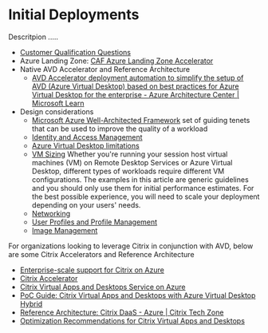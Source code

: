# Initial Deployments
Descritpion .....

- [Customer Qualification Questions](https://view.officeapps.live.com/op/view.aspx?src=https%3A%2F%2Fazgearupstorageprod.azureedge.net%2Fassets%2FAzure%2520Virtual%2520Desktop%2520-%2520Customer%2520Qualification%2520Questions.xlsx%3Fsv%3D2019-07-07%26sr%3Db%26sig%3Dye9aFbOr69RgAXTTIX0%252Bg4LOefCgT%252Fz%252BFIl6fBo%252Bu20%253D%26se%3D2023-02-16T19%253A08%253A49Z%26sp%3Dr&wdOrigin=BROWSELINK)
- Azure Landing Zone: [CAF Azure Landing Zone Accelerator](https://learn.microsoft.com/en-us/azure/cloud-adoption-framework/ready/landing-zone/implementation-options#azure-landing-zone-accelerator-approach)
- Native AVD Accelerator and Reference Architecture
    - [AVD Accelerator deployment automation to simplify the setup of AVD (Azure Virtual Desktop) based on best practices for Azure Virtual Desktop for the enterprise - Azure Architecture Center | Microsoft Learn](https://github.com/Azure/avdaccelerator)
- Design considerations
    - [Microsoft Azure Well-Architected Framework](https://learn.microsoft.com/en-us/azure/architecture/framework) set of guiding tenets that can be used to improve the quality of a workload
    - [Identity and Access Management](https://learn.microsoft.com/en-us/azure/virtual-desktop/authentication)
    - [Azure Virtual Desktop limitations](https://learn.microsoft.com/en-us/azure/architecture/example-scenario/wvd/windows-virtual-desktop?context=%2Fazure%2Fvirtual-desktop%2Fcontext%2Fcontext#azure-virtual-desktop-limitations)
    - [VM Sizing](https://learn.microsoft.com/en-us/windows-server/remote/remote-desktop-services/virtual-machine-recs) Whether you're running your session host virtual machines (VM) on Remote Desktop Services or Azure Virtual Desktop, different types of workloads require different VM configurations. The examples in this article are generic guidelines and you should only use them for initial performance estimates. For the best possible experience, you will need to scale your deployment depending on your users' needs.
    - [Networking](Networking.md)
    - [User Profiles and Profile Management](Profile%20Management.md)
    - [Image Management](Image%20Management.md)

<p>For organizations looking to leverage Citrix in conjunction with AVD, below are some Citrix Accelerators and Reference Architecture</p>

- [Enterprise-scale support for Citrix on Azure](https://learn.microsoft.com/en-us/azure/cloud-adoption-framework/scenarios/wvd/landing-zone-citrix/citrix-enterprise-scale-landing-zone)
- [Citrix Accelerator](https://github.com/Azure/avdaccelerator/tree/main/workload/docs/citrixlzaccelerator)
- [Citrix Virtual Apps and Desktops Service on Azure](https://docs.citrix.com/en-us/tech-zone/design/reference-architectures/virtual-apps-and-desktops-azure.html)
- [PoC Guide: Citrix Virtual Apps and Desktops with Azure Virtual Desktop Hybrid](https://docs.citrix.com/en-us/tech-zone/learn/poc-guides/cvads-windows-virtual-desktops.html)
- [Reference Architecture: Citrix DaaS - Azure | Citrix Tech Zone](https://docs.citrix.com/en-us/tech-zone/design/reference-architectures/virtual-apps-and-desktops-azure.html)
- [Optimization Recommendations for Citrix Virtual Apps and Desktops](https://docs.citrix.com/en-us/tech-zone/toc/by-product/citrix-virtual-apps-and-desktops/optimizations.html?utm_source=linkedin&utm_campaign=citrix%2520organic&utm_medium=social%2520media%2520organic)